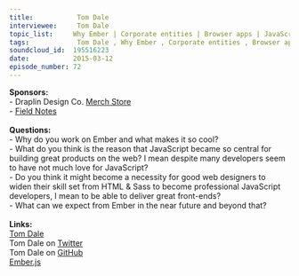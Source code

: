 ```yaml
--- 
title:           Tom Dale 
interviewee:     Tom Dale 
topic_list:     Why Ember | Corporate entities | Browser apps | JavaScript | Designers | Glimmer engine | Future | FastBoot
tags:            Tom Dale , Why Ember , Corporate entities , Browser apps , JavaScript , Designers , Glimmer engine , Future , FastBoot
soundcloud_id:  195516223
date:           2015-03-12
episode_number: 72
---
```


<p class="show_notes_display"><b>Sponsors:<br></b>- Draplin Design Co. <a rel="nofollow" target="_blank" href="http://draplin.com/merch/">Merch Store</a><br>- <a rel="nofollow" target="_blank" href="http://fieldnotesbrand.com/">Field Notes</a><br><b><br>Questions:</b><br>- Why do you work on Ember and what makes it so cool?<br>- What do you think is the reason that JavaScript became so central for building great products on the web? I mean despite many developers seem to have not much love for JavaScript?<br>- Do you think it might become a necessity for good web designers to widen their skill set from HTML &amp; Sass to become professional JavaScript developers, I mean to be able to deliver great front-ends?<br>- What can we expect from Ember in the near future and beyond that?<br><br><b>Links:</b><br><a rel="nofollow" target="_blank" href="http://tomdale.net/">Tom Dale</a><br>Tom Dale on <a rel="nofollow" target="_blank" href="https://twitter.com/tomdale">Twitter</a> <br>Tom Dale on <a rel="nofollow" target="_blank" href="https://github.com/tomdale">GitHub</a><br><a rel="nofollow" target="_blank" href="http://emberjs.com/">Ember.js</a></p>
